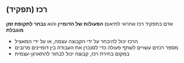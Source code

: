 ## רכז (תפקיד)

אדם בתפקיד רכז אחראי לתיאום **הפעולות של הדומיין** והוא **נבחר לתקופת זמן מוגבלת**

- הרכז יכול להיבחר על ידי הקבוצה עצמה, או על ידי המאציל
- מספר רכזים עשויים לשתף פעולה כדי לסנכרן את העבודה בין דומיינים מרובים
- במקום בחירת רכז, קבוצה יכול לבחור להתארגן-עצמית